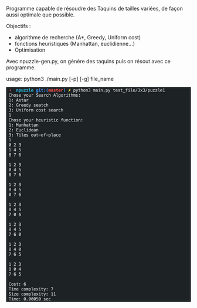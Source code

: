 Programme capable de résoudre des Taquins de tailles variées, de façon aussi optimale que possible.

Objectifs :
- algorithme de recherche (A*, Greedy, Uniform cost)
- fonctions heuristiques (Manhattan, euclidienne...)
- Optimisation

Avec npuzzle-gen.py, on génère des taquins puis on résout avec ce programme.


usage: python3 ./main.py [-p] [-g] file_name

![Screenshot](https://github.com/kailiin/Python/blob/master/npuzzle/img/npuzzle_00.png)
